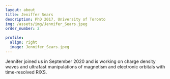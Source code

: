 ```yaml
---
layout: about
title: Jeniffer Sears
description: PhD 2017, University of Toronto
img: /assets/img/Jennifer_Sears.jpeg
order_number: 2

profile:
  align: right
  image: Jennifer_Sears.jpeg
---
```


Jennifer joined us in September 2020 and is working on charge density waves and ultrafast manipulations of magnetism and electronic orbitals with time-resolved RIXS.
